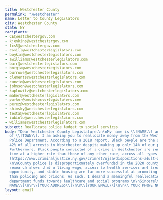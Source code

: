 ```yaml
---
title: Westchester County
permalink: "/westchester"
name: Letter to County Legislators
city: Westchester County
state: NY
recipients:
- CE@westchestergov.com
- kjenkins@westchestergov.com
- lcs5@westchestergov.com
- Covill@westchesterlegislators.com
- boykin@westchesterlegislators.com
- awilliams@westchesterlegislators.com
- barr@westchesterlegislators.com
- borgia@westchesterlegislators.com
- burrows@westchesterlegislators.com
- clements@westchesterlegislators.com
- cunzio@westchesterlegislators.com
- johnson@westchesterlegislators.com
- kaplowitz@westchesterlegislators.com
- maher@westchesterlegislators.com
- parker@westchesterlegislators.com
- perez@westchesterlegislators.com
- shimsky@westchesterlegislators.com
- testa@westchesterlegislators.com
- tubiolo@westchesterlegislators.com
- williams@westchesterlegislators.com
subject: Reallocate police budget to social services
body: "Dear Westchester County Legislature,\n\nMy name is \\[NAME\\] and I am a resident
  of \\[TOWN\\]. I am asking you to reallocate money away from the Westchester County
  Police Department. According to a 2018 report, Black people are the subjects of
  42% of all arrests in Westchester despite making up only 14% of our population (https://www.criminaljustice.ny.gov/crimnet/ojsa/comparison-population-arrests-prison-demographics/2018%20Population%20Arrests%20Prison%20by%20Race.pdf).
  Furthermore, Black people convicted of a crime in Westchester are sentenced to jail
  time at a higher rate than those of any other race, across all types of crime charges
  (https://www.criminaljustice.ny.gov/crimnet/ojsa/dispositions-adult-arrest-demographics/2018/Westchester.pdf).
  \n\nCounty police is disproportionately overfunded in the 2020 county budget, but
  research shows that a living wage, access to health services and treatment, educational
  opportunity, and stable housing are far more successful at promoting community safety
  than policing and prisons. As such, I demand a meaningful reallocation of police
  department funds towards healthcare and social programs.\n\nSincerely,\n\n\\[YOUR
  NAME\\]\n\n\\[YOUR ADDRESS\\]\n\n\\[YOUR EMAIL\\]\n\n\\[YOUR PHONE NUMBER\\]"
layout: email
---
```


